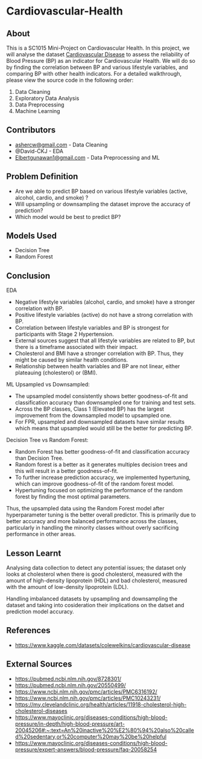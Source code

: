 # Cardiovascular-Health
## About
This is a SC1015 Mini-Project on Cardiovascular Health. In this project, we will analyse the dataset [Cardiovascular Disease](https://www.kaggle.com/datasets/colewelkins/cardiovascular-disease) to assess the reliability of Blood Pressure (BP) as an indicator for Cardiovascular Health. We will do so by finding the correlation between BP and various lifestyle variables, and comparing BP with other health indicators. For a detailed walkthrough, please view the source code in the following order:

1. Data Cleaning
2. Exploratory Data Analysis
3. Data Preprocessing
4. Machine Learning

## Contributors
- ashercw@gmail.com - Data Cleaning
- @David-CKJ - EDA
- Elbertgunawan1@gmail.com - Data Preprocessing and ML

## Problem Definition
- Are we able to predict BP based on various lifestyle variables (active, alcohol, cardio, and smoke) ?
- Will upsampling or downsampling the dataset improve the accuracy of prediction?
- Which model would be best to predict BP?

## Models Used
- Decision Tree
- Random Forest

## Conclusion
EDA
- Negative lifestyle variables (alcohol, cardio, and smoke) have a stronger correlation with BP.
- Positive lifestyle variables (active) do not have a strong correlation with BP.
- Correlation between lifestyle variables and BP is strongest for participants with Stage 2 Hypertension.
- External sources suggest that all lifestyle variables are related to BP, but there is a timeframe associated with their impact.
- Cholesterol and BMI have a stronger correlation with BP. Thus, they might be caused by similar health conditions.
- Relationship between health variables and BP are not linear, either plateauing (cholesterol) or (BMI).

ML
Upsampled vs Downsampled:
- The upsampled model consistently shows better goodness-of-fit and classification accuracy than downsampled one for training and test sets.
- Across the BP classes, Class 1 (Elevated BP) has the largest improvement from the downsampled model to upsampled one.
- For FPR, upsampled and downsampled datasets have similar results which means that upsampled would still be the better for predicting BP.

Decision Tree vs Random Forest:
- Random Forest has better goodness-of-fit and classification accuracy than Decision Tree.
- Random forest is a better as it generates multiples decision trees and this will result in a better goodness-of-fit.
- To further increase prediction accuracy, we implemented hypertuning, which can improve goodness-of-fit of the random forest model.
- Hypertuning focused on optimizing the performance of the random forest by finding the most optimal parameters.

Thus, the upsampled data using the Random Forest model after hyperparameter tuning is the better overall predictor. This is primarily due to better accuracy and more balanced performance across the classes, particularly in handling the minority classes without overly sacrificing performance in other areas.

## Lesson Learnt
Analysing data collection to detect any potential issues; the dataset only looks at cholesterol when there is good cholesterol, measured with the amount of high-density lipoprotein (HDL) and bad cholesterol, measured with the amount of low-density lipoprotein (LDL).

Handling imbalanced datasets by upsampling and downsampling the dataset and taking into cosideration their implications on the datset and prediction model accuracy.

## References
- https://www.kaggle.com/datasets/colewelkins/cardiovascular-disease

## External Sources
- https://pubmed.ncbi.nlm.nih.gov/8728301/
- https://pubmed.ncbi.nlm.nih.gov/20550499/
- https://www.ncbi.nlm.nih.gov/pmc/articles/PMC6316192/
- https://www.ncbi.nlm.nih.gov/pmc/articles/PMC10243231/
- https://my.clevelandclinic.org/health/articles/11918-cholesterol-high-cholesterol-diseases
- https://www.mayoclinic.org/diseases-conditions/high-blood-pressure/in-depth/high-blood-pressure/art-20045206#:~:text=An%20inactive%20%E2%80%94%20also%20called%20sedentary,or%20computer%20may%20be%20helpful
- https://www.mayoclinic.org/diseases-conditions/high-blood-pressure/expert-answers/blood-pressure/faq-20058254
